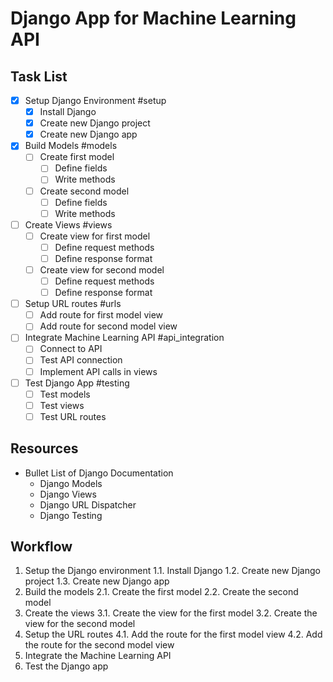 # Django App for Machine Learning API

## Task List

- [x] Setup Django Environment #setup
  - [x] Install Django
  - [x] Create new Django project
  - [x] Create new Django app
- [x] Build Models #models
  - [ ] Create first model
    - [ ] Define fields
    - [ ] Write methods
  - [ ] Create second model
    - [ ] Define fields
    - [ ] Write methods
- [ ] Create Views #views
  - [ ] Create view for first model
    - [ ] Define request methods
    - [ ] Define response format
  - [ ] Create view for second model
    - [ ] Define request methods
    - [ ] Define response format
- [ ] Setup URL routes #urls
  - [ ] Add route for first model view
  - [ ] Add route for second model view
- [ ] Integrate Machine Learning API #api_integration
  - [ ] Connect to API
  - [ ] Test API connection
  - [ ] Implement API calls in views
- [ ] Test Django App #testing
  - [ ] Test models
  - [ ] Test views
  - [ ] Test URL routes

## Resources

- Bullet List of Django Documentation
  - Django Models
  - Django Views
  - Django URL Dispatcher
  - Django Testing

## Workflow

1. Setup the Django environment 1.1. Install Django 1.2. Create new Django project 1.3. Create new Django app
2. Build the models 2.1. Create the first model 2.2. Create the second model
3. Create the views 3.1. Create the view for the first model 3.2. Create the view for the second model
4. Setup the URL routes 4.1. Add the route for the first model view 4.2. Add the route for the second model view
5. Integrate the Machine Learning API
6. Test the Django app
